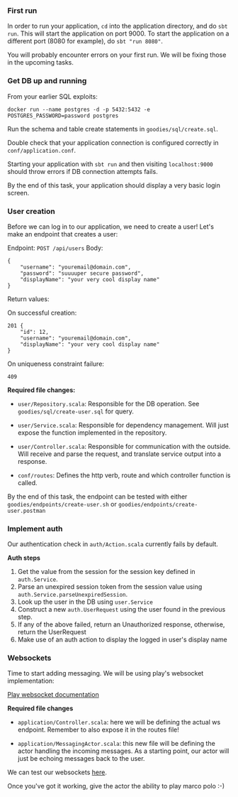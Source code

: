 ### First run
In order to run your application, `cd` into the application directory, and do `sbt run`. This will start the application on port 9000. To start the application on a different port (8080 for example), do `sbt "run 8080"`.

You will probably encounter errors on your first run. We will be fixing those in the upcoming tasks.

### Get DB up and running
From your earlier SQL exploits:

`docker run --name postgres -d -p 5432:5432 -e POSTGRES_PASSWORD=password postgres`

Run the schema and table create statements in `goodies/sql/create.sql`.

Double check that your application connection is configured correctly in `conf/application.conf`.

Starting your application with `sbt run` and then visiting `localhost:9000` should throw errors if DB connection attempts fails.

By the end of this task, your application should display a very basic login screen.


### User creation
Before we can log in to our application, we need to create a user! Let's make an endpoint that creates a user:

Endpoint: `POST /api/users`
Body:
```
{
    "username": "youremail@domain.com",
    "password": "suuuuper secure password",
    "displayName": "your very cool display name"
}
```

Return values:

On successful creation: 
```
201 {
    "id": 12,
    "username": "youremail@domain.com",
    "displayName": "your very cool display name"
}

```
On uniqueness constraint failure:
```
409
```

**Required file changes:**

 - `user/Repository.scala`: Responsible for the DB operation. See `goodies/sql/create-user.sql` for query.

 - `user/Service.scala`: Responsible for dependency management. Will just expose the function implemented in the repository.

 - `user/Controller.scala`: Responsible for communication with the outside. Will receive and parse the request, and translate service output into a response.

 - `conf/routes`: Defines the http verb, route and which controller function is called.

By the end of this task, the endpoint can be tested with either `goodies/endpoints/create-user.sh` or `goodies/endpoints/create-user.postman`

### Implement auth
Our authentication check in `auth/Action.scala` currently fails by default.

**Auth steps**
1. Get the value from the session for the session key defined in `auth.Service`.
2. Parse an unexpired session token from the session value using `auth.Service.parseUnexpiredSession`.
3. Look up the user in the DB using `user.Service`
4. Construct a new `auth.UserRequest` using the user found in the previous step.
5. If any of the above failed, return an Unauthorized response, otherwise, return the UserRequest
6. Make use of an auth action to display the logged in user's display name

### Websockets
Time to start adding messaging. We will be using play's websocket implementation:

[Play websocket documentation](https://www.playframework.com/documentation/2.6.x/ScalaWebSockets)

**Required file changes**

 - `application/Controller.scala`: here we will be defining the actual ws endpoint. Remember to also expose it in the routes file!

 - `application/MessagingActor.scala`: this new file will be defining the actor handling the incoming messages. As a starting point, our actor will just be echoing messages back to the user.

We can test our websockets [here](http://www.websocket.org/echo.html).

Once you've got it working, give the actor the ability to play marco polo :-)
